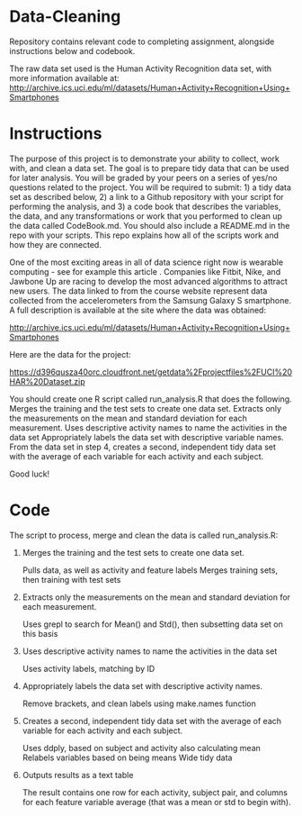 # Data-Cleaning

Repository contains relevant code to completing assignment, alongside instructions below and codebook.

The raw data set used is the Human Activity Recognition data set, with more information available at:
  http://archive.ics.uci.edu/ml/datasets/Human+Activity+Recognition+Using+Smartphones


# Instructions

The purpose of this project is to demonstrate your ability to collect, work with, and clean a data set. The goal is to prepare tidy data that can be used for later analysis. You will be graded by your peers on a series of yes/no questions related to the project. You will be required to submit: 1) a tidy data set as described below, 2) a link to a Github repository with your script for performing the analysis, and 3) a code book that describes the variables, the data, and any transformations or work that you performed to clean up the data called CodeBook.md. You should also include a README.md in the repo with your scripts. This repo explains how all of the scripts work and how they are connected.  

One of the most exciting areas in all of data science right now is wearable computing - see for example this article . Companies like Fitbit, Nike, and Jawbone Up are racing to develop the most advanced algorithms to attract new users. The data linked to from the course website represent data collected from the accelerometers from the Samsung Galaxy S smartphone. A full description is available at the site where the data was obtained: 

http://archive.ics.uci.edu/ml/datasets/Human+Activity+Recognition+Using+Smartphones 

Here are the data for the project: 

https://d396qusza40orc.cloudfront.net/getdata%2Fprojectfiles%2FUCI%20HAR%20Dataset.zip 

 You should create one R script called run_analysis.R that does the following. 
Merges the training and the test sets to create one data set.
Extracts only the measurements on the mean and standard deviation for each measurement. 
Uses descriptive activity names to name the activities in the data set
Appropriately labels the data set with descriptive variable names. 
From the data set in step 4, creates a second, independent tidy data set with the average of each variable for each activity and each subject.

Good luck!


# Code

The script to process, merge and clean the data is called run_analysis.R:

1)  Merges the training and the test sets to create one data set.

      Pulls data, as well as activity and feature labels
      Merges training sets, then training with test sets
      
2)  Extracts only the measurements on the mean and standard deviation for each measurement.

      Uses grepl to search for Mean() and Std(), then subsetting data set on this basis

3)  Uses descriptive activity names to name the activities in the data set

      Uses activity labels, matching by ID
      
4)  Appropriately labels the data set with descriptive activity names.

      Remove brackets, and clean labels using make.names function

5)  Creates a second, independent tidy data set with the average of each variable for each activity and each subject.

      Uses ddply, based on subject and activity also calculating mean
      Relabels variables based on being means
      Wide tidy data

6)  Outputs results as a text table

      The result contains one row for each activity, subject pair, and columns for each feature variable average (that was a       mean or std to begin with).
      


